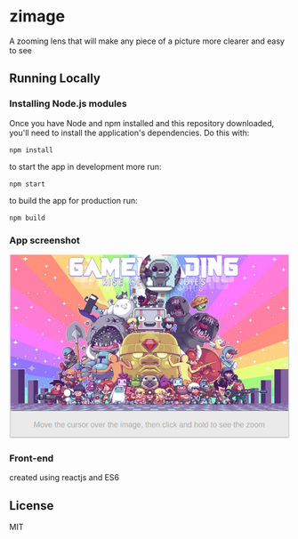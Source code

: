 # zimage
A zooming lens that will make any piece of a picture more clearer and easy to see

## Running Locally

### Installing Node.js modules

Once you have Node and npm installed and this repository downloaded, you'll need
to install the application's dependencies. Do this with:

    npm install

to start the app in development more run:

    npm start
    
to build the app for production run:

    npm build
    
### App screenshot

![zimage screenshot](https://github.com/shutsugan/zimage/blob/master/exp.png)
    
### Front-end

created using reactjs and ES6

## License

MIT
